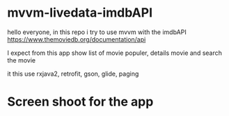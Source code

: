 # mvvm-livedata-imdbAPI

hello everyone, in this repo i try to use mvvm with the imdbAPI https://www.themoviedb.org/documentation/api

I expect from this app show list of movie populer, details movie and search the movie

it this use rxjava2, retrofit, gson, glide, paging

# Screen shoot for the app
